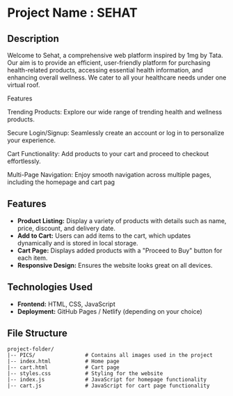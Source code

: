 # Project Name : SEHAT

## Description

Welcome to Sehat, a comprehensive web platform inspired by 1mg by Tata. Our aim is to provide an efficient, user-friendly platform for purchasing health-related products, accessing essential health information, and enhancing overall wellness. We cater to all your healthcare needs under one virtual roof.

Features

Trending Products: Explore our wide range of trending health and wellness products.

Secure Login/Signup: Seamlessly create an account or log in to personalize your experience.

Cart Functionality: Add products to your cart and proceed to checkout effortlessly.

Multi-Page Navigation: Enjoy smooth navigation across multiple pages, including the homepage and cart pag

## Features
- **Product Listing:** Display a variety of products with details such as name, price, discount, and delivery date.
- **Add to Cart:** Users can add items to the cart, which updates dynamically and is stored in local storage.
- **Cart Page:** Displays added products with a "Proceed to Buy" button for each item.
- **Responsive Design:** Ensures the website looks great on all devices.

## Technologies Used
- **Frontend:** HTML, CSS, JavaScript
- **Deployment:** GitHub Pages / Netlify (depending on your choice)

## File Structure
```
project-folder/
|-- PICS/                # Contains all images used in the project
|-- index.html           # Home page
|-- cart.html            # Cart page
|-- styles.css           # Styling for the website
|-- index.js             # JavaScript for homepage functionality
|-- cart.js              # JavaScript for cart page functionality
```



